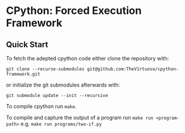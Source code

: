 # CPython: Forced Execution Framework

## Quick Start 

To fetch the adepted cpython code either clone the repository with: 

`git clone --recurse-submodules git@github.com:TheV1rtuoso/cpython-framework.git`

or initialize the git submodules afterwards with:

`git submodule update --init --recursive`

To compile cpython run `make`.

To compile and capture the output of a program run `make run <program-path>` e.g. `make run programs/two-if.py`

